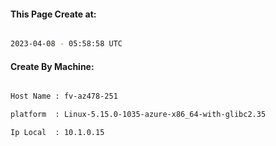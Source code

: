 
   
#### This Page Create at:

```bash

2023-04-08 - 05:58:58 UTC

```

#### Create By Machine:

```bash

Host Name : fv-az478-251

platform  : Linux-5.15.0-1035-azure-x86_64-with-glibc2.35

Ip Local  : 10.1.0.15

```

